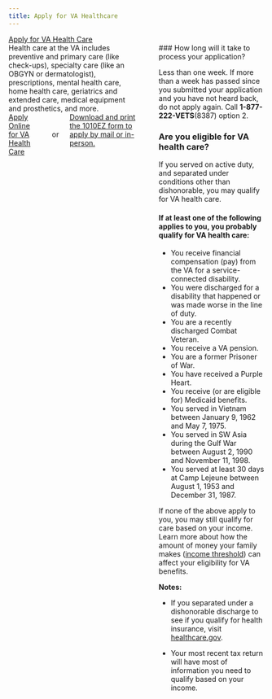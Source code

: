 ```yaml
---
title: Apply for VA Healthcare
---
```

<div class="main" role="main" markdown="0">

<div class="va-action-bar--header">
  <div class="row">
    <div class="small-12 columns">
      <a class="usa-button-primary va-button-primary" href="/healthcare/apply/application">Apply for VA Health Care</a>
    </div>
  </div>
</div>

<div class="section one" markdown="0">



<div class="primary" markdown="0">
<div class="row" markdown="0">
<div class="small-12 columns usa-content" markdown="1">
<div markdown="1">
Health care at the VA includes preventive and primary care (like check-ups), specialty care (like an OBGYN or dermatologist), prescriptions, mental health care, home health care, geriatrics and extended care, medical equipment and prosthetics, and more.
<div class="row">
    <div class="small-12 columns">
        <a class="usa-button-primary va-button-primary" href="/healthcare/apply/application">Apply Online for VA Health Care</a><br/><br/>
        or <a href="http://www.va.gov/vaforms/medical/pdf/1010EZ-fillable.pdf" target="_blank">Download and print the 1010EZ form to apply by mail or in-person.</a>
    </div>
</div>
</div>
<br/>
<div markdown="1">
### How long will it take to process your application?

Less than one week. If more than a week has passed since you submitted your application and you have not heard back, do not apply again. Call **1-877-222-VETS**(8387) option 2.

### Are you eligible for VA health care?

If you served on active duty, and separated under conditions other than dishonorable, you may qualify for VA health care.

#### If at least one of the following applies to you, you probably qualify for VA health care:

- You receive financial compensation (pay) from the VA for a service-connected disability.
- You were discharged for a disability that happened or was made worse in the line of duty.
- You are a recently discharged Combat Veteran.
- You receive a VA pension.
- You are a former Prisoner of War.
- You have received a Purple Heart.
- You receive (or are eligible for) Medicaid benefits.
- You served in Vietnam between January 9, 1962 and May 7, 1975.
- You served in SW Asia during the Gulf War between August 2, 1990 and November 11, 1998.
- You served at least 30 days at Camp Lejeune between August 1, 1953 and December 31, 1987.

If none of the above apply to you, you may still qualify for care based on your income. Learn more about how the amount of money your family makes ([income threshold](http://nationalincomelimits.vaftl.us/)) can affect your eligibility for VA benefits.

**Notes:**

- If you separated under a dishonorable discharge to see if you qualify for health insurance, visit [healthcare.gov](https://www.healthcare.gov/).

- Your most recent tax return will have most of information you need to qualify based on your income.

</div>
</div>

</div>
</div>
